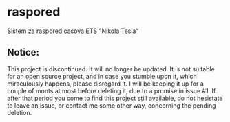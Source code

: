 # raspored
Sistem za raspored casova ETS "Nikola Tesla"

## Notice:
This project is discontinued. It will no longer be updated.
It is not suitable for an open source project, and in case
you stumble upon it, which miraculously happens, please disregard it.
I will be keeping it up for a couple of monts at most before deleting it,
due to a promise in issue #1. If after that period you come to find this project
still available, do not hesistate to leave an issue, or contact me some other way,
concerning the pending deletion.
